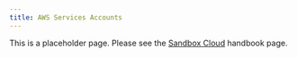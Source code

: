 ```yaml
---
title: AWS Services Accounts
---
```


This is a placeholder page. Please see the [Sandbox Cloud](/handbook/infrastructure-standards/realms/sandbox/#groupteam-aws-account-or-gcp-project-non-production) handbook page.
